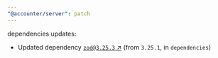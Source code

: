 ```yaml
---
"@accounter/server": patch
---
```

dependencies updates:
  - Updated dependency [`zod@3.25.3` ↗︎](https://www.npmjs.com/package/zod/v/3.25.3) (from `3.25.1`, in `dependencies`)
